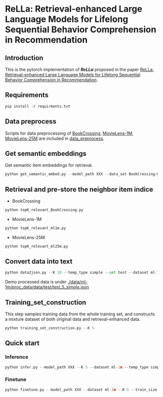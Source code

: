 # ReLLa: Retrieval-enhanced Large Language Models for Lifelong Sequential Behavior Comprehension in Recommendation

## Introduction
This is the pytorch implementation of ***ReLLa*** proposed in the paper [ReLLa: Retrieval-enhanced Large Language Models for Lifelong Sequential Behavior Comprehension in Recommendation](https://arxiv.org/abs/2308.11131).

## Requirements
~~~python
pip install -r requirments.txt
~~~

## Data preprocess
Scripts for data preprocessing of [BookCrossing](http://www2.informatik.uni-freiburg.de/~cziegler/BX/), [MovieLens-1M](https://grouplens.org/datasets/movielens/1m/), [MovieLens-25M](https://grouplens.org/datasets/movielens/25m/) are included in [data_preprocess](./data_preprocess/).

## Get semantic embeddings
Get semantic item embeddings for retrieval.
~~~python
python get_semantic_embed.py --model_path XXX --data_set BookCrossing/ml-1m/ml-25m --pooling average
~~~

## Retrieval and pre-store the neighbor item indice
- BookCrossing
~~~python
python topK_relevant_BookCrossing.py
~~~

- MovieLens-1M
~~~python
python topK_relevant_ml1m.py
~~~

- MovieLens-25M
~~~python
python topK_relevant_ml25m.py
~~~

## Convert data into text
~~~python
python data2json.py --K 10 --temp_type simple --set test --dataset ml-1m
~~~
Demo processed data is under [./data/ml-1m/proc_data/data/test/test_5_simple.json](./data/ml-1m/proc_data/data/test/test_5_simple.json)

## Training_set_construction
This step samples training data from the whole training set, and constructs a mixture dataset of both original data and retrieval-enhanced data.
~~~python
python training_set_construction.py --K 5
~~~

## Quick start
### Inference
~~~python
python infer.py --model_path XXX --K 5 --dataset ml-1m --temp_type simple
~~~

### Finetune
~~~python
python finetune.py --model_path XXX --dataset ml-1m --K 5 --train_size 64 --train_type simple --test_type simple --epochs 10 --lr 1e-3 --total_batch_size 64
~~~

